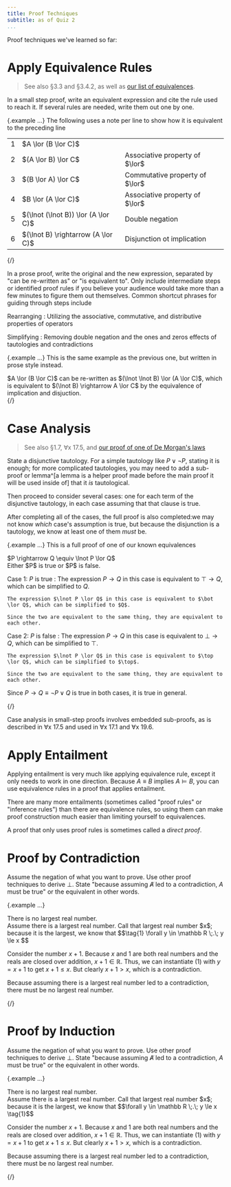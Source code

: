 ```yaml
---
title: Proof Techniques
subtitle: as of Quiz 2
...
```


Proof techniques we've learned so far:

# Apply Equivalence Rules

> See also §3.3 and §3.4.2, as well as [our list of equivalences](axioms.html#equivalences).

In a small step proof, write an equivalent expression and cite the rule used to reach it. If several rules are needed, write them out one by one.

{.example ...} The following uses a note per line to show how it is equivalent to the preceding line

<table class="TFL">
<tr><td>1</td><td>$A \lor (B \lor C)$</td></tr>
<tr><td>2</td><td>$(A \lor B) \lor C$</td><td>Associative property of $\lor$</tr>
<tr><td>3</td><td>$(B \lor A) \lor C$</td><td>Commutative property of $\lor$</tr>
<tr><td>4</td><td>$B \lor (A \lor C)$</td><td>Associative property of $\lor$</tr>
<tr><td>5</td><td>$(\lnot (\lnot B)) \lor (A \lor C)$</td><td>Double negation</tr>
<tr><td>6</td><td>$(\lnot B) \rightarrow (A \lor C)$</td><td>Disjunction ot implication</tr>
</table>
{/}

In a prose proof, write the original and the new expression, separated by "can be re-written as" or "is equivalent to". Only include intermediate steps or identified proof rules if you believe your audience would take more than a few minutes to figure them out themselves.
Common shortcut phrases for guiding through steps include

Rearranging
:   Utilizing the associative, commutative, and distributive properties of operators

Simplifying
:   Removing double negation and the ones and zeros effects of tautologies and contradictions

{.example ...} This is the same example as the previous one, but written in prose style instead.

<div class="snippet">
$A \lor (B \lor C)$ can be re-written as $(\lnot \lnot B) \lor (A \lor C)$, which is equivalent to $(\lnot B) \rightarrow A \lor C$ by the equivalence of implication and disjuction.
</div>
{/}

# Case Analysis

> See also §1.7, ∀x 17.5, and [our proof of one of De Morgan's laws](demorgan.html)

State a disjunctive tautology.
For a simple tautology like $P \lor \lnot P$, stating it is enough;
for more complicated tautologies, you may need to add a sub-proof or lemma^[a lemma is a helper proof made before the main proof it will be used inside of] that it *is* tautological.

Then proceed to consider several cases: one for each term of the disjunctive tautology, in each case assuming that that clause is true.

After completing all of the cases, the full proof is also completed:we may not know *which* case's assumption is true, but because the disjunction is a tautology, we know at least one of them *must* be.

{.example ...} This is a full proof of one of our known equivalences

<div class="theorem">
$P \rightarrow Q \equiv \lnot P \lor Q$
</div>

<div class="proof">
Either $P$ is true or $P$ is false.

Case 1: $P$ is true
:   The expression $P \rightarrow Q$ in this case is equivalent to $\top \rightarrow Q$, which can be simplified to $Q$.
    
    The expression $\lnot P \lor Q$ in this case is equivalent to $\bot \lor Q$, which can be simplified to $Q$.
    
    Since the two are equivalent to the same thing, they are equivalent to each other.

Case 2: $P$ is false
:   The expression $P \rightarrow Q$ in this case is equivalent to $\bot \rightarrow Q$, which can be simplified to $\top$.
    
    The expression $\lnot P \lor Q$ in this case is equivalent to $\top \lor Q$, which can be simplified to $\top$.
    
    Since the two are equivalent to the same thing, they are equivalent to each other.

Since $P \rightarrow Q \equiv \lnot P \lor Q$ is true in both cases, it is true in general.

</div>
{/}

Case analysis in small-step proofs involves embedded sub-proofs, as is described in ∀x 17.5 and used in ∀x 17.1 and ∀x 19.6.

# Apply Entailment

Applying entailment is very much like applying equivalence rule, except it only needs to work in one direction.
Because $A \equiv B$ implies $A \vDash B$, you can use equivalence rules in a proof that applies entailment.

There are many more entailments (sometimes called "proof rules" or "inference rules") than there are equivalence rules, so using them can make proof construction much easier than limiting yourself to equivalences.

A proof that only uses proof rules is sometimes called a *direct proof*.


# Proof by Contradiction

Assume the negation of what you want to prove.
Use other proof techniques to derive $\bot$.
State "because assuming $\not A$ led to a contradiction, $A$ must be true" or the equivalent in other words.

{.example ...} 
<div class="theorem">
There is no largest real number.
</div>

<div class="proof">
Assume there is a largest real number.
Call that largest real number $x$; because it is the largest, we know that
$$\tag{1} \forall y \in \mathbb R \;.\; y \le x $$

Consider the number $x+1$.
Because $x$ and $1$ are both real numbers and the reals are closed over addition,
$x+1 \in \mathbb R$.
Thus, we can instantiate $(1)$ with $y = x+1$ to get $x+1 \le x$.
But clearly $x+1 > x$, which is a contradiction.

Because assuming there is a largest real number led to a contradiction, there must be no largest real number.
</div>
{/}

# Proof by Induction

Assume the negation of what you want to prove.
Use other proof techniques to derive $\bot$.
State "because assuming $\not A$ led to a contradiction, $A$ must be true" or the equivalent in other words.

{.example ...} 
<div class="theorem">
There is no largest real number.
</div>

<div class="proof">
Assume there is a largest real number.
Call that largest real number $x$; because it is the largest, we know that
$$\forall y \in \mathbb R \;.\; y \le x \tag{1}$$

Consider the number $x+1$.
Because $x$ and $1$ are both real numbers and the reals are closed over addition,
$x+1 \in \mathbb R$.
Thus, we can instantiate $(1)$ with $y = x+1$ to get $x+1 \le x$.
But clearly $x+1 > x$, which is a contradiction.

Because assuming there is a largest real number led to a contradiction, there must be no largest real number.
</div>
{/}

